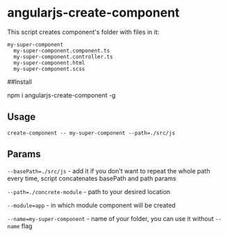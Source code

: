 # angularjs-create-component

This script creates component's folder with files in it:

```
my-super-component
  my-super-component.component.ts
  my-super-component.controller.ts
  my-super-component.html
  my-super-component.scss
```

##Install

npm i angularjs-create-component -g

## Usage

`create-component -- my-super-component --path=./src/js`

## Params

`--basePath=./src/js` - add it if you don't want to repeat the whole path every time, script concatenates basePath and path params

`--path=./concrete-module` - path to your desired location

`--module=app` - in which module component will be created

`--name=my-super-component` - name of your folder, you can use it without `--name` flag
